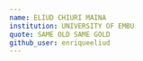 ```yaml
---
name: ELIUD CHIURI MAINA
institution: UNIVERSITY OF EMBU
quote: SAME OLD SAME GOLD
github_user: enriqueeliud
---
```

